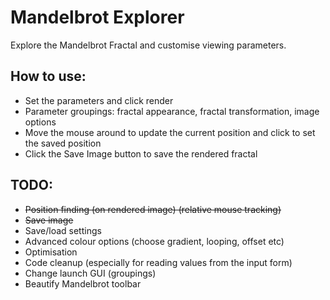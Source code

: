 # Mandelbrot Explorer
Explore the Mandelbrot Fractal and customise viewing parameters.

## How to use:
* Set the parameters and click render
* Parameter groupings: fractal appearance, fractal transformation, image options  
* Move the mouse around to update the current position and click to set the saved position
* Click the Save Image button to save the rendered fractal 

## TODO:
* ~~Position finding (on rendered image) (relative mouse tracking)~~
* ~~Save image~~
* Save/load settings
* Advanced colour options (choose gradient, looping, offset etc)
* Optimisation
* Code cleanup (especially for reading values from the input form)
* Change launch GUI (groupings)
* Beautify Mandelbrot toolbar